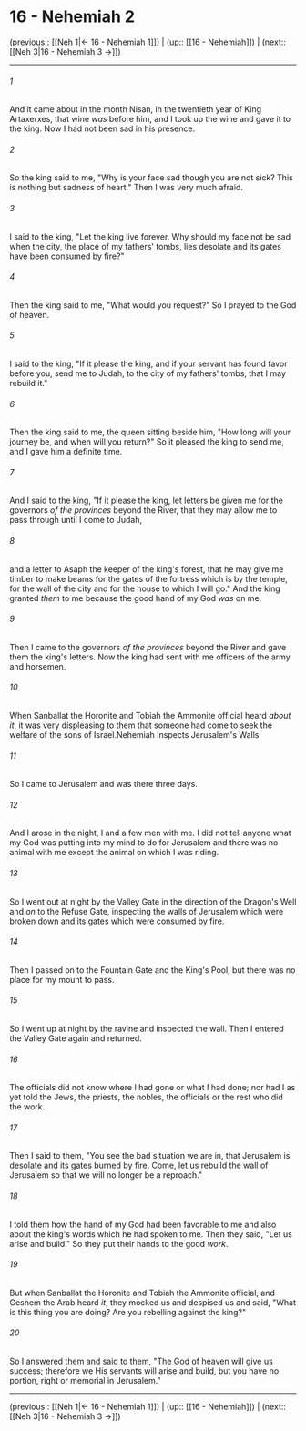 # 16 - Nehemiah 2

(previous:: [[Neh 1|← 16 - Nehemiah 1]]) | (up:: [[16 - Nehemiah]]) | (next:: [[Neh 3|16 - Nehemiah 3 →]])

***


###### 1 
And it came about in the month Nisan, in the twentieth year of King Artaxerxes, that wine _was_ before him, and I took up the wine and gave it to the king. Now I had not been sad in his presence. 

###### 2 
So the king said to me, "Why is your face sad though you are not sick? This is nothing but sadness of heart." Then I was very much afraid. 

###### 3 
I said to the king, "Let the king live forever. Why should my face not be sad when the city, the place of my fathers' tombs, lies desolate and its gates have been consumed by fire?" 

###### 4 
Then the king said to me, "What would you request?" So I prayed to the God of heaven. 

###### 5 
I said to the king, "If it please the king, and if your servant has found favor before you, send me to Judah, to the city of my fathers' tombs, that I may rebuild it." 

###### 6 
Then the king said to me, the queen sitting beside him, "How long will your journey be, and when will you return?" So it pleased the king to send me, and I gave him a definite time. 

###### 7 
And I said to the king, "If it please the king, let letters be given me for the governors _of the provinces_ beyond the River, that they may allow me to pass through until I come to Judah, 

###### 8 
and a letter to Asaph the keeper of the king's forest, that he may give me timber to make beams for the gates of the fortress which is by the temple, for the wall of the city and for the house to which I will go." And the king granted _them_ to me because the good hand of my God _was_ on me. 

###### 9 
Then I came to the governors _of the provinces_ beyond the River and gave them the king's letters. Now the king had sent with me officers of the army and horsemen. 

###### 10 
When Sanballat the Horonite and Tobiah the Ammonite official heard _about it_, it was very displeasing to them that someone had come to seek the welfare of the sons of Israel.Nehemiah Inspects Jerusalem's Walls 

###### 11 
So I came to Jerusalem and was there three days. 

###### 12 
And I arose in the night, I and a few men with me. I did not tell anyone what my God was putting into my mind to do for Jerusalem and there was no animal with me except the animal on which I was riding. 

###### 13 
So I went out at night by the Valley Gate in the direction of the Dragon's Well and _on_ to the Refuse Gate, inspecting the walls of Jerusalem which were broken down and its gates which were consumed by fire. 

###### 14 
Then I passed on to the Fountain Gate and the King's Pool, but there was no place for my mount to pass. 

###### 15 
So I went up at night by the ravine and inspected the wall. Then I entered the Valley Gate again and returned. 

###### 16 
The officials did not know where I had gone or what I had done; nor had I as yet told the Jews, the priests, the nobles, the officials or the rest who did the work. 

###### 17 
Then I said to them, "You see the bad situation we are in, that Jerusalem is desolate and its gates burned by fire. Come, let us rebuild the wall of Jerusalem so that we will no longer be a reproach." 

###### 18 
I told them how the hand of my God had been favorable to me and also about the king's words which he had spoken to me. Then they said, "Let us arise and build." So they put their hands to the good _work_. 

###### 19 
But when Sanballat the Horonite and Tobiah the Ammonite official, and Geshem the Arab heard _it_, they mocked us and despised us and said, "What is this thing you are doing? Are you rebelling against the king?" 

###### 20 
So I answered them and said to them, "The God of heaven will give us success; therefore we His servants will arise and build, but you have no portion, right or memorial in Jerusalem."

***

(previous:: [[Neh 1|← 16 - Nehemiah 1]]) | (up:: [[16 - Nehemiah]]) | (next:: [[Neh 3|16 - Nehemiah 3 →]])
